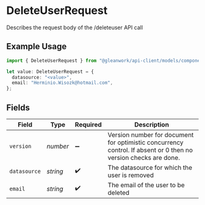 # DeleteUserRequest

Describes the request body of the /deleteuser API call

## Example Usage

```typescript
import { DeleteUserRequest } from "@gleanwork/api-client/models/components";

let value: DeleteUserRequest = {
  datasource: "<value>",
  email: "Herminio.Wisozk@hotmail.com",
};
```

## Fields

| Field                                                                                                           | Type                                                                                                            | Required                                                                                                        | Description                                                                                                     |
| --------------------------------------------------------------------------------------------------------------- | --------------------------------------------------------------------------------------------------------------- | --------------------------------------------------------------------------------------------------------------- | --------------------------------------------------------------------------------------------------------------- |
| `version`                                                                                                       | *number*                                                                                                        | :heavy_minus_sign:                                                                                              | Version number for document for optimistic concurrency control. If absent or 0 then no version checks are done. |
| `datasource`                                                                                                    | *string*                                                                                                        | :heavy_check_mark:                                                                                              | The datasource for which the user is removed                                                                    |
| `email`                                                                                                         | *string*                                                                                                        | :heavy_check_mark:                                                                                              | The email of the user to be deleted                                                                             |